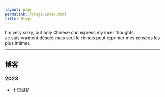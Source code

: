 ```yaml
---
layout: page
permalink: /blogs/index.html
title: Blogs
---
```


I'm very sorry, but only Chinese can express my inner thoughts.
<br> Je suis vraiment désolé, mais seul le chinois peut exprimer mes pensées les plus intimes.

---

## 博客

### 2023

- [十日游记](https://zian-chen.github.io/blogs/10days)
